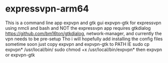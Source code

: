 # expressvpn-arm64
This is a command line app expvpn and gtk gui expvpn-gtk for expressvpn using nmcli and bash and NOT the expressvpn app
requires gtkdialog https://github.com/bm16ton/gtkdialog, network-manager, and currently the vpn needs to be pre-setup
Tho i will hopefully add installing the config files sometime soon
just copy expvpn and expvpn-gtk to PATH
IE
sudo cp expvpn* /usr/local/bin/
sudo chmod +x /usr/local/bin/expvpn*
   then
expvpn
   or
expvpn-gtk

